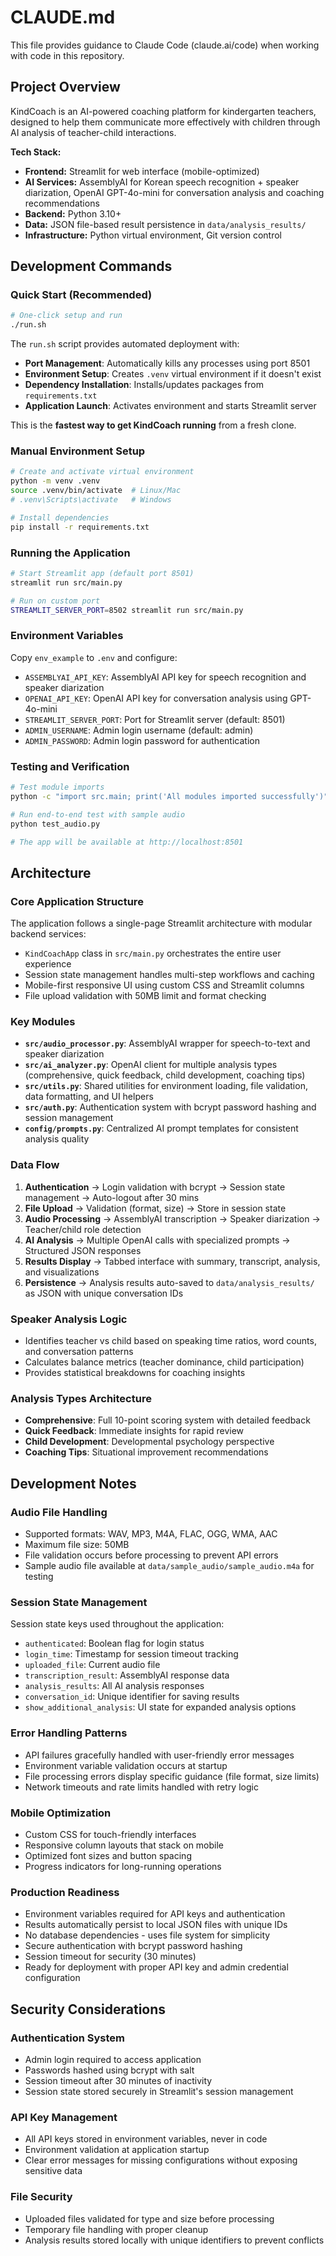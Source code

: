# CLAUDE.md

This file provides guidance to Claude Code (claude.ai/code) when working with code in this repository.

## Project Overview

KindCoach is an AI-powered coaching platform for kindergarten teachers, designed to help them communicate more effectively with children through AI analysis of teacher-child interactions.

**Tech Stack:**
- **Frontend:** Streamlit for web interface (mobile-optimized)
- **AI Services:** AssemblyAI for Korean speech recognition + speaker diarization, OpenAI GPT-4o-mini for conversation analysis and coaching recommendations
- **Backend:** Python 3.10+
- **Data:** JSON file-based result persistence in `data/analysis_results/`
- **Infrastructure:** Python virtual environment, Git version control

## Development Commands

### Quick Start (Recommended)
```bash
# One-click setup and run
./run.sh
```

The `run.sh` script provides automated deployment with:
- **Port Management**: Automatically kills any processes using port 8501
- **Environment Setup**: Creates `.venv` virtual environment if it doesn't exist  
- **Dependency Installation**: Installs/updates packages from `requirements.txt`
- **Application Launch**: Activates environment and starts Streamlit server

This is the **fastest way to get KindCoach running** from a fresh clone.

### Manual Environment Setup
```bash
# Create and activate virtual environment
python -m venv .venv
source .venv/bin/activate  # Linux/Mac
# .venv\Scripts\activate   # Windows

# Install dependencies
pip install -r requirements.txt
```

### Running the Application
```bash
# Start Streamlit app (default port 8501)
streamlit run src/main.py

# Run on custom port
STREAMLIT_SERVER_PORT=8502 streamlit run src/main.py
```

### Environment Variables
Copy `env_example` to `.env` and configure:
- `ASSEMBLYAI_API_KEY`: AssemblyAI API key for speech recognition and speaker diarization
- `OPENAI_API_KEY`: OpenAI API key for conversation analysis using GPT-4o-mini
- `STREAMLIT_SERVER_PORT`: Port for Streamlit server (default: 8501)
- `ADMIN_USERNAME`: Admin login username (default: admin)
- `ADMIN_PASSWORD`: Admin login password for authentication

### Testing and Verification
```bash
# Test module imports
python -c "import src.main; print('All modules imported successfully')"

# Run end-to-end test with sample audio
python test_audio.py

# The app will be available at http://localhost:8501
```

## Architecture

### Core Application Structure
The application follows a single-page Streamlit architecture with modular backend services:

- `KindCoachApp` class in `src/main.py` orchestrates the entire user experience
- Session state management handles multi-step workflows and caching
- Mobile-first responsive UI using custom CSS and Streamlit columns
- File upload validation with 50MB limit and format checking

### Key Modules
- **`src/audio_processor.py`**: AssemblyAI wrapper for speech-to-text and speaker diarization
- **`src/ai_analyzer.py`**: OpenAI client for multiple analysis types (comprehensive, quick feedback, child development, coaching tips)  
- **`src/utils.py`**: Shared utilities for environment loading, file validation, data formatting, and UI helpers
- **`src/auth.py`**: Authentication system with bcrypt password hashing and session management
- **`config/prompts.py`**: Centralized AI prompt templates for consistent analysis quality

### Data Flow
1. **Authentication** → Login validation with bcrypt → Session state management → Auto-logout after 30 mins
2. **File Upload** → Validation (format, size) → Store in session state
3. **Audio Processing** → AssemblyAI transcription → Speaker diarization → Teacher/child role detection
4. **AI Analysis** → Multiple OpenAI calls with specialized prompts → Structured JSON responses  
5. **Results Display** → Tabbed interface with summary, transcript, analysis, and visualizations
6. **Persistence** → Analysis results auto-saved to `data/analysis_results/` as JSON with unique conversation IDs

### Speaker Analysis Logic
- Identifies teacher vs child based on speaking time ratios, word counts, and conversation patterns
- Calculates balance metrics (teacher dominance, child participation)
- Provides statistical breakdowns for coaching insights

### Analysis Types Architecture
- **Comprehensive**: Full 10-point scoring system with detailed feedback
- **Quick Feedback**: Immediate insights for rapid review
- **Child Development**: Developmental psychology perspective  
- **Coaching Tips**: Situational improvement recommendations

## Development Notes

### Audio File Handling
- Supported formats: WAV, MP3, M4A, FLAC, OGG, WMA, AAC
- Maximum file size: 50MB
- File validation occurs before processing to prevent API errors
- Sample audio file available at `data/sample_audio/sample_audio.m4a` for testing

### Session State Management
Session state keys used throughout the application:
- `authenticated`: Boolean flag for login status
- `login_time`: Timestamp for session timeout tracking
- `uploaded_file`: Current audio file
- `transcription_result`: AssemblyAI response data  
- `analysis_results`: All AI analysis responses
- `conversation_id`: Unique identifier for saving results
- `show_additional_analysis`: UI state for expanded analysis options

### Error Handling Patterns
- API failures gracefully handled with user-friendly error messages
- Environment variable validation occurs at startup
- File processing errors display specific guidance (file format, size limits)
- Network timeouts and rate limits handled with retry logic

### Mobile Optimization
- Custom CSS for touch-friendly interfaces
- Responsive column layouts that stack on mobile
- Optimized font sizes and button spacing
- Progress indicators for long-running operations

### Production Readiness
- Environment variables required for API keys and authentication
- Results automatically persist to local JSON files with unique IDs
- No database dependencies - uses file system for simplicity
- Secure authentication with bcrypt password hashing
- Session timeout for security (30 minutes)
- Ready for deployment with proper API key and admin credential configuration

## Security Considerations

### Authentication System
- Admin login required to access application
- Passwords hashed using bcrypt with salt
- Session timeout after 30 minutes of inactivity
- Session state stored securely in Streamlit's session management

### API Key Management
- All API keys stored in environment variables, never in code
- Environment validation at application startup
- Clear error messages for missing configurations without exposing sensitive data

### File Security
- Uploaded files validated for type and size before processing
- Temporary file handling with proper cleanup
- Analysis results stored locally with unique identifiers to prevent conflicts